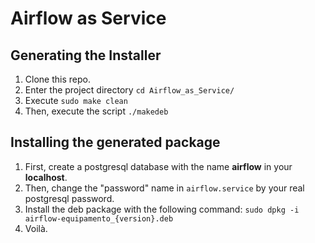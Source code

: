 # Airflow as Service

## Generating the Installer

1. Clone this repo.
3. Enter the project directory `cd Airflow_as_Service/`
4. Execute `sudo make clean`
4. Then, execute the script `./makedeb`

## Installing the generated package
1. First, create a postgresql database with the name **airflow** in your **localhost**.
2. Then, change the "password" name in `airflow.service` by your real postgresql password.
3. Install the deb package with the following command: `sudo dpkg -i airflow-equipamento_{version}.deb`
4. Voilà.
<!-- ## Changelog -->

<!-- [CHANGELOG.md](changelog.md) -->
